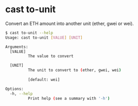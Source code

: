 # cast to-unit

Convert an ETH amount into another unit (ether, gwei or wei).

```bash
$ cast to-unit --help
Usage: cast to-unit [VALUE] [UNIT]

Arguments:
  [VALUE]
          The value to convert

  [UNIT]
          The unit to convert to (ether, gwei, wei)
          
          [default: wei]

Options:
  -h, --help
          Print help (see a summary with '-h')
```